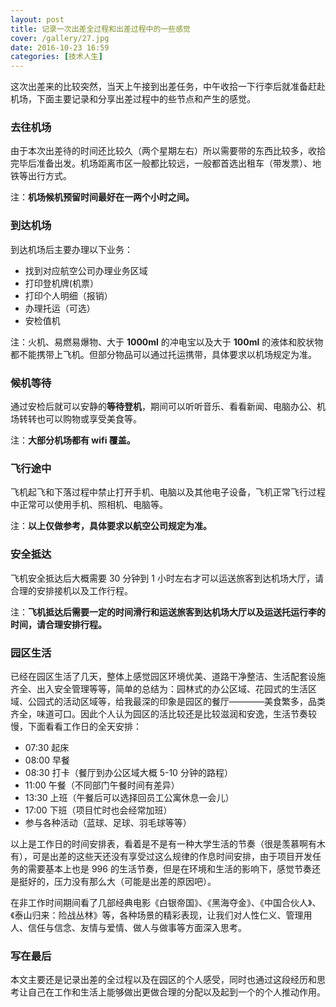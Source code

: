 ```yaml
---
layout: post
title: 记录一次出差全过程和出差过程中的一些感觉
cover: /gallery/27.jpg
date: 2016-10-23 16:59
categories: [技术人生]
---
```


这次出差来的比较突然，当天上午接到出差任务，中午收拾一下行李后就准备赶赴机场，下面主要记录和分享出差过程中的些节点和产生的感觉。

### 去往机场

由于本次出差待的时间还比较久（两个星期左右）所以需要带的东西比较多，收拾完毕后准备出发。机场距离市区一般都比较远，一般都首选出租车（带发票）、地铁等出行方式。

注：**机场候机预留时间最好在一两个小时之间。**

### 到达机场

到达机场后主要办理以下业务：

- 找到对应航空公司办理业务区域
- 打印登机牌(机票）
- 打印个人明细（报销）
- 办理托运（可选）
- 安检值机

注：火机、易燃易爆物、大于 **1000ml** 的冲电宝以及大于 **100ml** 的液体和胶状物都不能携带上飞机。但部分物品可以通过托运携带，具体要求以机场规定为准。

<!--more-->

### 候机等待

通过安检后就可以安静的**等待登机**，期间可以听听音乐、看看新闻、电脑办公、机场转转也可以购物或享受美食等。

注：**大部分机场都有 wifi 覆盖。**

### 飞行途中

飞机起飞和下落过程中禁止打开手机、电脑以及其他电子设备，飞机正常飞行过程中正常可以使用手机、照相机、电脑等。

注：**以上仅做参考，具体要求以航空公司规定为准。**

### 安全抵达

飞机安全抵达后大概需要 30 分钟到 1 小时左右才可以运送旅客到达机场大厅，请合理的安排接机以及工作行程。

注：**飞机抵达后需要一定的时间滑行和运送旅客到达机场大厅以及运送托运行李的时间，请合理安排行程。**

### 园区生活

已经在园区生活了几天，整体上感觉园区环境优美、道路干净整洁、生活配套设施齐全、出入安全管理等等，简单的总结为：园林式的办公区域、花园式的生活区域、公园式的活动区域等，给我最深的印象是园区的餐厅————美食繁多，品类齐全，味道可口。因此个人认为园区的活比较还是比较滋润和安逸，生活节奏较慢，下面看看工作日的全天安排：

- 07:30 起床
- 08:00 早餐
- 08:30 打卡（餐厅到办公区域大概 5-10 分钟的路程）
- 11:00 午餐（不同部门午餐时间有差异）
- 13:30 上班（午餐后可以选择回员工公寓休息一会儿）
- 17:00 下班（项目忙时也会经常加班）
- 参与各种活动（蓝球、足球、羽毛球等等）

以上是工作日的时间安排表，看着是不是有一种大学生活的节奏（很是羡慕啊有木有），可是出差的这些天还没有享受过这么规律的作息时间安排，由于项目开发任务的需要基本上也是 996 的生活节奏，但是在环境和生活的影响下，感觉节奏还是挺好的，压力没有那么大（可能是出差的原因吧）。

在非工作时间期间看了几部经典电影《白银帝国》、《黑海夺金》、《中国合伙人》、《泰山归来：险战丛林》等，各种场景的精彩表现，让我们对人性仁义、管理用人、信任与信念、友情与爱情、做人与做事等方面深入思考。

### 写在最后

本文主要还是记录出差的全过程以及在园区的个人感受，同时也通过这段经历和思考让自己在工作和生活上能够做出更做合理的分配以及起到一个的个人推动作用。
